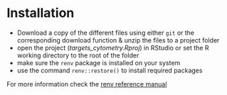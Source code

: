 # Installation

-   Download a copy of the different files using either `git` or the corresponding download function & unzip the files to a project folder
-   open the project (*targets_cytometry.Rproj*) in RStudio or set the R working directory to the root of the folder
-   make sure the `renv` package is installed on your system
-   use the command `renv::restore()` to install required packages

For more information check the [renv reference manual](https://rstudio.github.io/renv/articles/renv.html)
